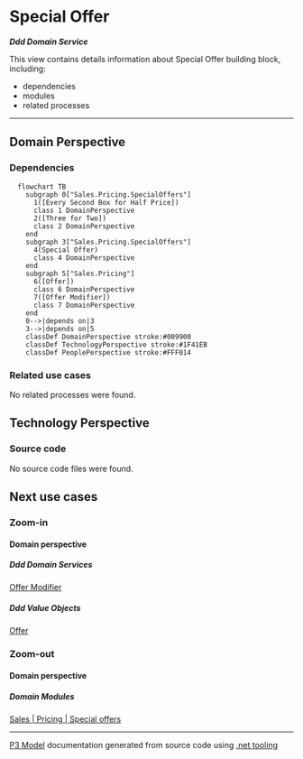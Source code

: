 ﻿
# Special Offer

***Ddd Domain Service***  

This view contains details information about Special Offer building block, including:
- dependencies
- modules
- related processes  

---



## Domain Perspective


### Dependencies

```mermaid
  flowchart TB
    subgraph 0["Sales.Pricing.SpecialOffers"]
      1([Every Second Box for Half Price])
      class 1 DomainPerspective
      2([Three for Two])
      class 2 DomainPerspective
    end
    subgraph 3["Sales.Pricing.SpecialOffers"]
      4(Special Offer)
      class 4 DomainPerspective
    end
    subgraph 5["Sales.Pricing"]
      6([Offer])
      class 6 DomainPerspective
      7([Offer Modifier])
      class 7 DomainPerspective
    end
    0-->|depends on|3
    3-->|depends on|5
    classDef DomainPerspective stroke:#009900
    classDef TechnologyPerspective stroke:#1F41EB
    classDef PeoplePerspective stroke:#FFF014
```

### Related use cases

No related processes were found.  

## Technology Perspective


### Source code

No source code files were found.  

## Next use cases


### Zoom-in


#### Domain perspective


##### Ddd Domain Services

[Offer Modifier](../OfferModifier.md)  

##### Ddd Value Objects

[Offer](../Offer.md)  

### Zoom-out


#### Domain perspective


##### Domain Modules

[Sales | Pricing | Special offers](SpecialOffers-module.md)  

---

[P3 Model](https://github.com/P3-model/P3-model) documentation generated from source code using [.net tooling](https://github.com/P3-model/P3-model-dotnet)